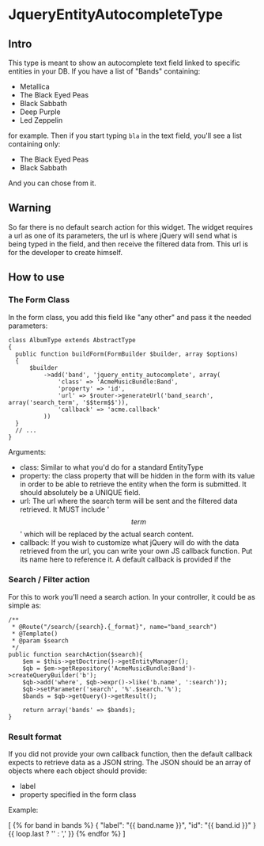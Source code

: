 # JqueryEntityAutocompleteType

## Intro

This type is meant to show an autocomplete text field linked to specific entities in your DB. If you have a list of "Bands" containing:

- Metallica
- The Black Eyed Peas
- Black Sabbath
- Deep Purple
- Led Zeppelin

for example. Then if you start typing `bla` in the text field, you'll see a list containing only:

- The Black Eyed Peas
- Black Sabbath

And you can chose from it.

## Warning

So far there is no default search action for this widget. The widget requires a url as one of its parameters, the url is where jQuery will send what is being typed in the field, and then receive the filtered data from. This url is for the developer to create himself.

## How to use

### The Form Class

In the form class, you add this field like "any other" and pass it the needed parameters:

    class AlbumType extends AbstractType
    {
      public function buildForm(FormBuilder $builder, array $options)
      {
          $builder
              ->add('band', 'jquery_entity_autocomplete', array(
                  'class' => 'AcmeMusicBundle:Band',  
                  'property' => 'id',
                  'url' => $router->generateUrl('band_search', array('search_term', '$$term$$')),
                  'callback' => 'acme.callback'
              ))
      }
      // ...
    }
              
Arguments:
- class: Similar to what you'd do for a standard EntityType
- property: the class property that will be hidden in the form with its value in order to be able to retrieve the entity when the form is submitted. It should absolutely be a UNIQUE field.
- url: The url where the search term will be sent and the filtered data retrieved. It MUST include '$$term$$' which will be replaced by the actual search content.
- callback: If you wish to customize what jQuery will do with the data retrieved from the url, you can write your own JS callback function. Put its name here to reference it. A default callback is provided if the 

### Search / Filter action

For this to work you'll need a search action. In your controller, it could be as simple as:

    /**
     * @Route("/search/{search}.{_format}", name="band_search")
     * @Template()
     * @param $search
     */
    public function searchAction($search){
        $em = $this->getDoctrine()->getEntityManager();
        $qb = $em->getRepository('AcmeMusicBundle:Band')->createQueryBuilder('b');
        $qb->add('where', $qb->expr()->like('b.name', ':search'));
        $qb->setParameter('search', '%'.$search.'%');
        $bands = $qb->getQuery()->getResult();

        return array('bands' => $bands);
    }
    
### Result format

If you did not provide your own callback function, then the default callback expects to retrieve data as a JSON string.
The JSON should be an array of objects where each object should provide:
- label
- property specified in the form class

Example:

  [
  {% for band in bands %}
      { "label": "{{ band.name }}", "id": "{{ band.id }}" } {{ loop.last ? '' : ',' }}
  {% endfor %}
  ]
